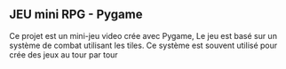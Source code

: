 ## JEU mini RPG - Pygame ##

Ce projet est un mini-jeu video crée avec Pygame, Le jeu est basé sur un système de combat utilisant les tiles.
Ce système est souvent utilisé pour crée des jeux au tour par tour